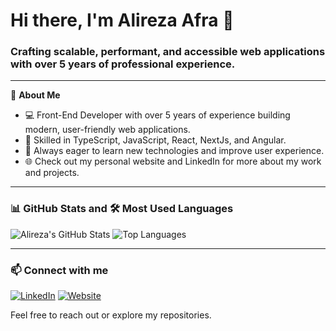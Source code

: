 # Hi there, I'm Alireza Afra 👋

### Crafting scalable, performant, and accessible web applications with over 5 years of professional experience.

---

🔭 **About Me**

- 💻 Front-End Developer with over 5 years of experience building modern, user-friendly web applications.
- 🎯 Skilled in TypeScript, JavaScript, React, NextJs, and Angular.
- 🚀 Always eager to learn new technologies and improve user experience.
- 🌐 Check out my personal website and LinkedIn for more about my work and projects.

---

### 📊 GitHub Stats and 🛠️ Most Used Languages

![Alireza's GitHub Stats](https://github-readme-stats.vercel.app/api?username=Amir-Yadavar&show_icons=true&count_private=true&theme=vue)  ![Top Languages](https://github-readme-stats.vercel.app/api/top-langs/?username=alireza95afrasiabi&layout=compact&theme=vue)

---

### 📫 Connect with me

[![LinkedIn](https://img.shields.io/badge/LinkedIn-0077B5?logo=linkedin&logoColor=white&style=for-the-badge)](https://linkedin.com/in/alireza-afrasiabi-04509b230)  [![Website](https://img.shields.io/badge/Website-green?logo=google-chrome&logoColor=white&style=for-the-badge)](https://aliafra.com)

Feel free to reach out or explore my repositories.
